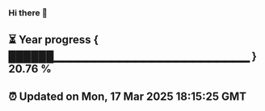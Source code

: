 ### Hi there 👋
⏳ Year progress { ██████▁▁▁▁▁▁▁▁▁▁▁▁▁▁▁▁▁▁▁▁▁▁▁▁ } 20.76 %
---
⏰ Updated on Mon, 17 Mar 2025 18:15:25 GMT
---
